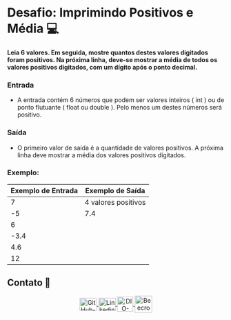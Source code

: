 # Desafio: Imprimindo Positivos e Média 💻

**Leia 6 valores. Em seguida, mostre quantos destes valores digitados foram positivos. Na próxima linha, deve-se mostrar a média de todos os valores positivos digitados, com um dígito após o ponto decimal.**

### Entrada

* A entrada contém 6 números que podem ser valores inteiros ( int ) ou de ponto flutuante ( float ou double ). Pelo menos um destes números será positivo.

### Saída

* O primeiro valor de saída é a quantidade de valores positivos. A próxima linha deve mostrar a média dos valores positivos digitados.

### **Exemplo:**

| **Exemplo de Entrada** | **Exemplo de Saída** |
| ---------------------------- | --------------------------- |
| 7                            | 4 valores positivos         |
| -5                           | 7.4                         |
| 6                            |                             |
| -3.4                         |                             |
| 4.6                          |                             |
| 12                           |                             |

## Contato 📱

<div align="center">
    <a href="https://github.com/vicentejluz" target="blank"><img align="center" src="https://github.com/rahuldkjain/github-profile-readme-generator/blob/master/src/images/icons/Social/github.svg" alt="GitHub-vicentejluz" height="30" width="40" />
    </a>
    <a href="https://www.linkedin.com/in/vicentejluz" target="blank"><img align="center" src="https://raw.githubusercontent.com/rahuldkjain/github-profile-readme-generator/master/src/images/icons/Social/linked-in-alt.svg" alt="Linkedin-vicentejluz" height="30" width="40" />
    </a>  
    <a href="https://web.dio.me/users/vicenteluz1994" target="_blank"><img align="center" src="https://web.dio.me/favicon/favicon-32x32.png" alt="DIO-Vicente-Luz" height="35" width="37" />
    </a>
    <a href="https://www.beecrowd.com.br/judge/pt/profile/374484" target="blank"><img align="center" src="https://www.beecrowd.com.br/judge/favicon.ico?1635097036" alt="Beecrowd-Vicente-Luz" height="40" width="40" />
    </a>
  <br>
</div>
